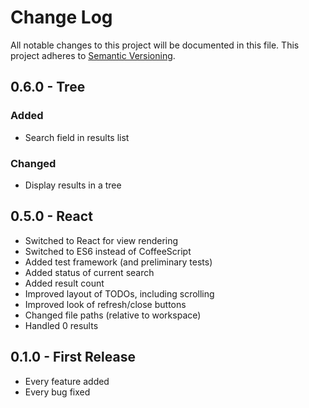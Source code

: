 # Change Log
All notable changes to this project will be documented in this file.
This project adheres to [Semantic Versioning](http://semver.org/).

## 0.6.0 - Tree
### Added
* Search field in results list

### Changed
* Display results in a tree

## 0.5.0 - React
* Switched to React for view rendering
* Switched to ES6 instead of CoffeeScript
* Added test framework (and preliminary tests)
* Added status of current search
* Added result count
* Improved layout of TODOs, including scrolling
* Improved look of refresh/close buttons
* Changed file paths (relative to workspace)
* Handled 0 results

## 0.1.0 - First Release
* Every feature added
* Every bug fixed
